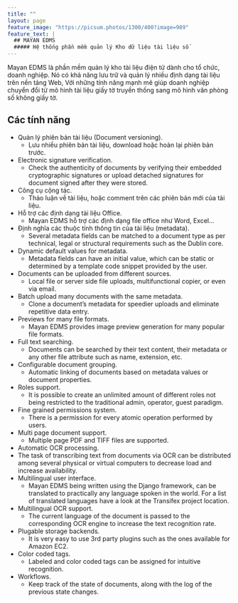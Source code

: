 ```yaml
---
title: ""
layout: page
feature_image: "https://picsum.photos/1300/400?image=989"
feature_text: |
  ## MAYAN EDMS
  ##### Hệ thống phần mềm quản lý Kho dữ liệu tài liệu số
---
```


Mayan EDMS là phần mềm quản lý kho tài liệu điện tử dành cho tổ chức, doanh nghiệp. Nó có khả năng lưu trữ và quản lý nhiều định dạng tài liệu trên nền tảng Web, Với những tính năng mạnh mẽ giúp doanh nghiệp chuyển đổi từ mô hình tài liệu giấy tờ truyền thống sang mô hình văn phòng số không giấy tờ.

## Các tính năng

- Quản lý phiên bản tài liệu (Document versioning).
    - Lưu nhiều phiên bản tài liệu, download hoặc hoàn lại phiên bản trước.
- Electronic signature verification.
    - Check the authenticity of documents by verifying their embedded cryptographic signatures or upload detached signatures for document signed after they were stored.
- Công cụ cộng tác.
    - Thảo luận về tài liệu, hoặc comment trên các phiên bản mới của tài liệu.
- Hỗ trợ các định dạng tài liệu Office.
    - Mayan EDMS hỗ trợ các định dạng file office như Word, Excel...
- Định nghĩa các thuộc tính thông tin của tài liệu (metadata).
    - Several metadata fields can be matched to a document type as per technical, legal or structural requirements such as the Dublin core.
- Dynamic default values for metadata.
    - Metadata fields can have an initial value, which can be static or determined by a template code snippet provided by the user.
- Documents can be uploaded from different sources.
    - Local file or server side file uploads, multifunctional copier, or even via email.
- Batch upload many documents with the same metadata.
    - Clone a document’s metadata for speedier uploads and eliminate repetitive data entry.
- Previews for many file formats.
    - Mayan EDMS provides image preview generation for many popular file formats.
- Full text searching.
    - Documents can be searched by their text content, their metadata or any other file attribute such as name, extension, etc.
- Configurable document grouping.
    - Automatic linking of documents based on metadata values or document properties.
- Roles support.
    - It is possible to create an unlimited amount of different roles not being restricted to the traditional admin, operator, guest paradigm.
- Fine grained permissions system.
    - There is a permission for every atomic operation performed by users.
- Multi page document support.
    - Multiple page PDF and TIFF files are supported.
- Automatic OCR processing.
-    The task of transcribing text from documents via OCR can be distributed among several physical or virtual computers to decrease load and increase availability.
- Multilingual user interface.
    - Mayan EDMS being written using the Django framework, can be translated to practically any language spoken in the world. For a list of translated languages have a look at the Transifex project location.
- Multilingual OCR support.
    - The current language of the document is passed to the corresponding OCR engine to increase the text recognition rate.
- Plugable storage backends.
    - It is very easy to use 3rd party plugins such as the ones available for Amazon EC2.
- Color coded tags.
    - Labeled and color coded tags can be assigned for intuitive recognition.
- Workflows.
    - Keep track of the state of documents, along with the log of the previous state changes.
